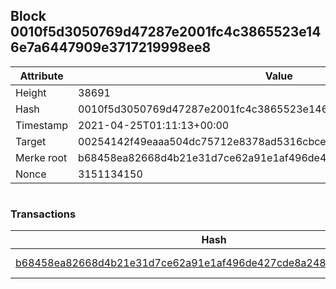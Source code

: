 ## Block 0010f5d3050769d47287e2001fc4c3865523e146e7a6447909e3717219998ee8

Attribute | Value
--- | ---
Height | 38691
Hash | 0010f5d3050769d47287e2001fc4c3865523e146e7a6447909e3717219998ee8
Timestamp | 2021-04-25T01:11:13+00:00
Target | 00254142f49eaaa504dc75712e8378ad5316cbcead634704b3734b6271167cc4
Merke root | b68458ea82668d4b21e31d7ce62a91e1af496de427cde8a24868d4a59ddd1abe
Nonce | 3151134150

```

```

### Transactions

Hash | Amount
--- | ---
[b68458ea82668d4b21e31d7ce62a91e1af496de427cde8a24868d4a59ddd1abe](b68458ea82668d4b21e31d7ce62a91e1af496de427cde8a24868d4a59ddd1abe.md) | 10.00000000 SKEPTI 
